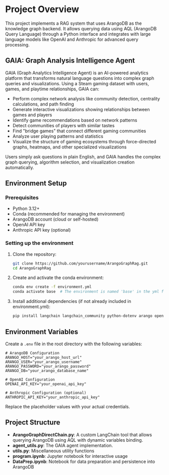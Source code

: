 # Project Overview

This project implements a RAG system that uses ArangoDB as the knowledge graph backend. It allows querying data using AQL (ArangoDB Query Language) through a Python interface and integrates with large language models like OpenAI and Anthropic for advanced query processing.

## GAIA: Graph Analysis Intelligence Agent

GAIA (Graph Analytics Intelligence Agent) is an AI-powered analytics platform that transforms natural language questions into complex graph queries and visualizations. Using a Steam gaming dataset with users, games, and playtime relationships, GAIA can:

- Perform complex network analysis like community detection, centrality calculations, and path finding
- Generate interactive visualizations showing relationships between games and players
- Identify game recommendations based on network patterns
- Detect communities of players with similar tastes
- Find "bridge games" that connect different gaming communities
- Analyze user playing patterns and statistics
- Visualize the structure of gaming ecosystems through force-directed graphs, heatmaps, and other specialized visualizations

Users simply ask questions in plain English, and GAIA handles the complex graph querying, algorithm selection, and visualization creation automatically.

## Environment Setup

### Prerequisites

- Python 3.12+
- Conda (recommended for managing the environment)
- ArangoDB account (cloud or self-hosted)
- OpenAI API key
- Anthropic API key (optional)

### Setting up the environment

1. Clone the repository:

   ```bash
   git clone https://github.com/yourusername/ArangoGraphRag.git
   cd ArangoGraphRag
   ```

2. Create and activate the conda environment:

   ```bash
   conda env create -f environment.yml
   conda activate base  # The environment is named 'base' in the yml file
   ```

3. Install additional dependencies (if not already included in environment.yml):
   ```bash
   pip install langchain langchain_community python-dotenv arango openai anthropic
   ```

## Environment Variables

Create a `.env` file in the root directory with the following variables:

```
# ArangoDB Configuration
ARANGO_HOST="your_arango_host_url"
ARANGO_USER="your_arango_username"
ARANGO_PASSWORD="your_arango_password"
ARANGO_DB="your_arango_database_name"

# OpenAI Configuration
OPENAI_API_KEY="your_openai_api_key"

# Anthropic Configuration (optional)
ANTHROPIC_API_KEY="your_anthropic_api_key"
```

Replace the placeholder values with your actual credentials.

## Project Structure

- **ArangoGraphDirectChain.py**: A custom LangChain tool that allows querying ArangoDB using AQL with dynamic variables binding.
- **agent_utils.py**: The GAIA agent implementation.
- **utils.py**: Miscellaneous utility functions
- **program.ipynb**: Jupyter notebook for interactive usage
- **DataPrep.ipynb**: Notebook for data preparation and persistence into ArangoDB
